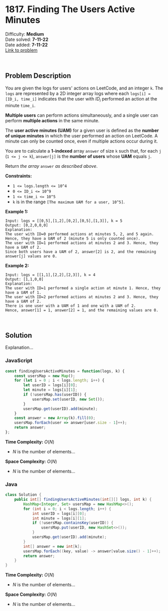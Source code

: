 # 1817. Finding The Users Active Minutes

Difficulty: **Medium**  
Date solved: **7-11-22**  
Date added: **7-11-22**  
[Link to problem](https://leetcode.com/problems/finding-the-users-active-minutes/)

<br>

## Problem Description

You are given the logs for users' actions on LeetCode, and an integer `k`. The `logs` are represented by a 2D integer array logs where each `logs[i] = [ID_i, time_i]` indicates that the user with $`ID_i`$ performed an action at the minute `time_i`.

**Multiple users** can perform actions simultaneously, and a single user can perform **multiple actions** in the same minute.

The **user active minutes (UAM)** for a given user is defined as the **number of unique minutes** in which the user performed an action on LeetCode. A minute can only be counted once, even if multiple actions occur during it.

You are to calculate a **1-indexed** array `answer` of size `k` such that, for each `j` (`1 <= j <= k`), `answer[j]` is the **number of users** whose **UAM** equals `j`.

Return *the array* `answer` *as described above*.

**Constraints:**

- `1 <= logs.length <= 10^4`
- `0 <= ID_i <= 10^9`
- `1 <= time_i <= 10^5`
- `k` is in the range `[The maximum UAM for a user, 10^5]`.

**Example 1:**

```
Input: logs = [[0,5],[1,2],[0,2],[0,5],[1,3]], k = 5
Output: [0,2,0,0,0]
Explanation:
The user with ID=0 performed actions at minutes 5, 2, and 5 again. Hence, they have a UAM of 2 (minute 5 is only counted once).
The user with ID=1 performed actions at minutes 2 and 3. Hence, they have a UAM of 2.
Since both users have a UAM of 2, answer[2] is 2, and the remaining answer[j] values are 0.
```

**Example 2:**

```
Input: logs = [[1,1],[2,2],[2,3]], k = 4
Output: [1,1,0,0]
Explanation:
The user with ID=1 performed a single action at minute 1. Hence, they have a UAM of 1.
The user with ID=2 performed actions at minutes 2 and 3. Hence, they have a UAM of 2.
There is one user with a UAM of 1 and one with a UAM of 2.
Hence, answer[1] = 1, answer[2] = 1, and the remaining values are 0.
```

<br>

## Solution

Explanation...

### **JavaScript**

```js
const findingUsersActiveMinutes = function(logs, k) {
    const usersMap = new Map();
    for (let i = 0 ; i < logs.length; i++) {
        let userID = logs[i][0];
        let minute = logs[i][1];
        if (!usersMap.has(userID)) {
            usersMap.set(userID, new Set());
        }
        usersMap.get(userID).add(minute);
    }
    const answer = new Array(k).fill(0);
    usersMap.forEach(user => answer[user.size - 1]++);
    return answer;
};
```

**Time Complexity:** $O(N)$
- $N$ is the number of elements...

**Space Complexity:** $O(N)$
- $N$ is the number of elements...

### **Java**

```java
class Solution {
    public int[] findingUsersActiveMinutes(int[][] logs, int k) {
        HashMap<Integer, Set> usersMap = new HashMap<>();
        for (int i = 0; i < logs.length; i++) {
            int userID = logs[i][0];
            int minute = logs[i][1];
            if (!usersMap.containsKey(userID)) {
                usersMap.put(userID, new HashSet<>());
            }
            usersMap.get(userID).add(minute);
        }
        int[] answer = new int[k];
        usersMap.forEach((key, value) -> answer[value.size() - 1]++);
        return answer;
    }
}
```

**Time Complexity:** $O(N)$
- $N$ is the number of elements...

**Space Complexity:** $O(N)$
- $N$ is the number of elements...